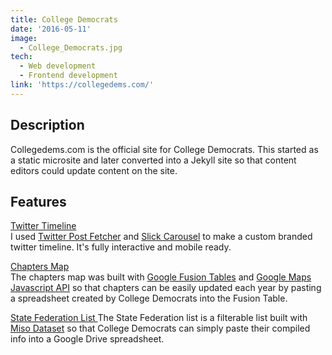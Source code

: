 ```yaml
---
title: College Democrats
date: '2016-05-11'
image:
  - College_Democrats.jpg
tech:
  - Web development
  - Frontend development
link: 'https://collegedems.com/'
---
```


## Description
Collegedems.com  is the official site for College Democrats. This started as a static microsite and later converted into a Jekyll site so that content editors could update content on the site.

## Features
[Twitter Timeline](http://)  
I used [Twitter Post Fetcher](https://github.com/jasonmayes/Twitter-Post-Fetcher)  and [Slick Carousel](http://kenwheeler.github.io/slick/) to make a custom branded twitter timeline. It's fully interactive and mobile ready.

[Chapters Map](https://collegedems.com/chapters.html)  
The chapters map was built with [Google Fusion Tables](https://support.google.com/fusiontables/answer/2571232) and [Google Maps Javascript API](https://developers.google.com/maps/documentation/javascript/) so that chapters can be easily updated each year by pasting a spreadsheet created by College Democrats into the Fusion Table.

[State Federation List ](https://collegedems.com/chapters.html)
The State Federation list is a filterable list built with [Miso Dataset](http://misoproject.com/dataset/) so that College Democrats can simply paste their compiled info into a Google Drive spreadsheet.
